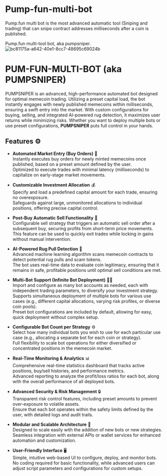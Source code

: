 # Pump-fun-multi-bot
Pump.fun multi bot is the most advanced automatic tool (Sniping and trading) that can snipe contract addresses milliseconds after a coin is published.

Pump.fun multi-tool bot, aka pumpsniper.
![bc81175a-a642-40e1-8cc7-48695c69024b](https://github.com/user-attachments/assets/2c83ef5b-3d2a-43f5-87a5-df1f81343b29)
# PUM-FUN-MULTI-BOT (aka PUMPSNIPER)

PUMPSNIPER is an advanced, high-performance automated bot designed for optimal memecoin trading. Utilizing a preset capital load, the bot instantly engages with newly published memecoins within milliseconds, ensuring a swift entry into the market. With custom configurations for buying, selling, and integrated AI-powered rug detection, it maximizes user returns while minimizing risks. Whether you want to deploy multiple bots or use preset configurations, **PUMPSNIPER** puts full control in your hands.

## Features ⚙️

- **Automated Market Entry (Buy Orders)** 🚀  
  Instantly executes buy orders for newly minted memecoins once published, based on a preset amount defined by the user.  
  Optimized to execute trades with minimal latency (milliseconds) to capitalize on early-stage market movements.

- **Customizable Investment Allocation** 💰  
  Specify and load a predefined capital amount for each trade, ensuring no overexposure.  
  Safeguards against large, unmonitored allocations to individual positions, offering precise capital control.

- **Post-Buy Automatic Sell Functionality** 💸  
  Configurable sell strategy that triggers an automatic sell order after a subsequent buy, securing profits from short-term price movements.  
  This feature can be used to quickly exit trades while locking in gains without manual intervention.

- **AI-Powered Rug Pull Detection** 🤖  
  Advanced machine learning algorithm scans memecoin contracts to detect potential rug pulls and scam tokens.  
  The bot uses real-time data to evaluate coin legitimacy, ensuring that it remains in safe, profitable positions until optimal sell conditions are met.

- **Multi-Bot Support (Infinite Bot Deployment)** 🧑‍💻  
  Import and configure as many bot accounts as needed, each with independent trading parameters, to diversify your investment strategy.  
  Supports simultaneous deployment of multiple bots for various use cases (e.g., different capital allocations, varying risk profiles, or diverse coin pools).  
  Preset bot configurations are included by default, allowing for easy, quick deployment without complex setup.

- **Configurable Bot Count per Strategy** ⚙️  
  Select how many individual bots you wish to use for each particular use case (e.g., allocating a separate bot for each coin or strategy).  
  Full flexibility to scale bot operations for either diversified or concentrated positions in the memecoin market.

- **Real-Time Monitoring & Analytics** 📊  
  Comprehensive real-time statistics dashboard that tracks active positions, buy/sell histories, and performance metrics.  
  Advanced reporting to analyze the profit/loss ratios for each bot, along with the overall performance of all deployed bots.

- **Advanced Security & Risk Management** 🔒  
  Transparent risk control features, including preset amounts to prevent over-exposure to volatile assets.  
  Ensure that each bot operates within the safety limits defined by the user, with detailed logs and audit trails.

- **Modular and Scalable Architecture** 🔧  
  Designed to scale easily with the addition of new bots or new strategies.  
  Seamless integration with external APIs or wallet services for enhanced automation and customization.

- **User-Friendly Interface** 🖥️  
  Simple, intuitive web-based UI to configure, deploy, and monitor bots.  
  No coding required for basic functionality, while advanced users can adjust script parameters and configurations for custom setups.
